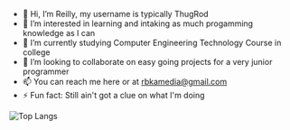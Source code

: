- 👋 Hi, I’m Reilly, my username is typically ThugRod
- 👀 I’m interested in learning and intaking as much progamming knowledge as I can
- 🌱 I’m currently studying Computer Engineering Technology Course in college
- 💞️ I’m looking to collaborate on easy going projects for a very junior programmer
- 📫 You can reach me here or at rbkamedia@gmail.com
- ⚡ Fun fact: Still ain't got a clue on what I'm doing


![Top Langs](https://github-readme-stats.vercel.app/api/top-langs/?username=ThugRod&hide=javascript,css,scss,html&theme=tokyonight)

<!---
ThugRod/ThugRod is a ✨ special ✨ repository because its `README.md` (this file) appears on your GitHub profile.
You can click the Preview link to take a look at your changes.
--->
